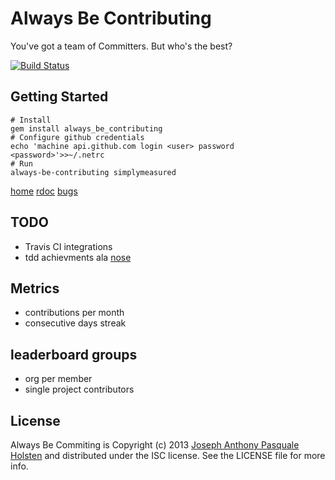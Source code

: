 # Always Be Contributing

You've got a team of Committers. But who's the best?

[![Build Status](https://travis-ci.org/josephholsten/always_be_contributing.png?branch=master)](https://travis-ci.org/josephholsten/always_be_contributing)

## Getting Started

    # Install
    gem install always_be_contributing
    # Configure github credentials
    echo 'machine api.github.com login <user> password <password>'>>~/.netrc
    # Run
    always-be-contributing simplymeasured

[home](https://github.com/josephholsten/always_be_contributing)
[rdoc](http://rdoc.info/gems/always_be_contributing)
[bugs](https://github.com/josephholsten/always_be_contributing/issues)

## TODO

* Travis CI integrations
* tdd achievments ala [nose](http://exogen.github.io/nose-achievements/)

## Metrics

* contributions per month
* consecutive days streak

## leaderboard groups

* org per member
* single project contributors

## License

Always Be Commiting is Copyright (c) 2013
[Joseph Anthony Pasquale Holsten](http://josephholsten.com) and distributed under the ISC license. See the LICENSE file for more info.
